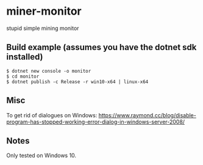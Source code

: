 # miner-monitor
stupid simple mining monitor


## Build example (assumes you have the dotnet sdk installed)
    $ dotnet new console -o monitor
    $ cd monitor
    $ dotnet publish -c Release -r win10-x64 | linux-x64

## Misc
To get rid of dialogues on Windows:
    https://www.raymond.cc/blog/disable-program-has-stopped-working-error-dialog-in-windows-server-2008/
 
## Notes
Only tested on Windows 10.
